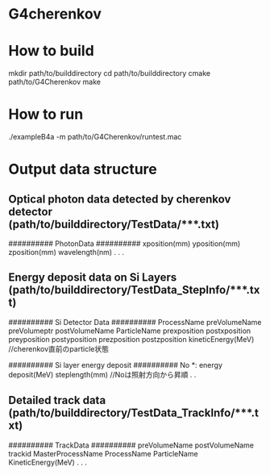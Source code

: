 # G4cherenkov

# How to build
mkdir path/to/builddirectory
cd path/to/builddirectory
cmake path/to/G4Cherenkov
make

# How to run
./exampleB4a -m path/to/G4Cherenkov/runtest.mac

# Output data structure
## Optical photon data detected by cherenkov detector (path/to/builddirectory/TestData/***.txt)

\#\#\#\#\#\#\#\#\#\# PhotonData \#\#\#\#\#\#\#\#\#\#
xposition(mm) yposition(mm) zposition(mm) wavelength(nm)
.
.
.

## Energy deposit data on Si Layers (path/to/builddirectory/TestData_StepInfo/***.txt)

\#\#\#\#\#\#\#\#\#\# Si Detector Data \#\#\#\#\#\#\#\#\#\#
ProcessName preVolumeName preVolumeptr postVolumeName ParticleName prexposition postxposition preyposition postyposition prezposition postzposition kineticEnergy(MeV) //cherenkov直前のparticle状態

\#\#\#\#\#\#\#\#\#\# Si layer energy deposit \#\#\#\#\#\#\#\#\#\#
No *: energy deposit(MeV) steplength(mm) //Noは照射方向から昇順
.
.


## Detailed track data (path/to/builddirectory/TestData_TrackInfo/***.txt)

\#\#\#\#\#\#\#\#\#\# TrackData \#\#\#\#\#\#\#\#\#\#
preVolumeName postVolumeName trackid MasterProcessName ProcessName ParticleName KineticEnergy(MeV)
.
.
.



